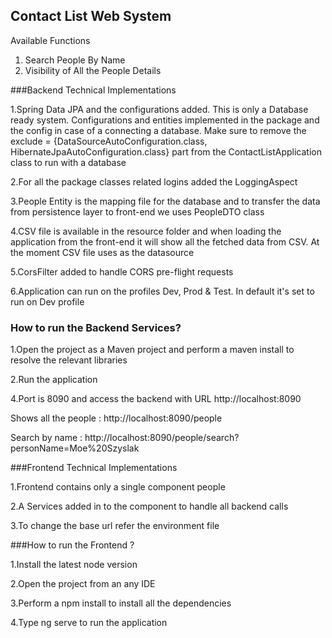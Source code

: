## Contact List Web System

Available Functions

1. Search People By Name
2. Visibility of All the People Details

###Backend Technical Implementations 

1.Spring Data JPA and the configurations added. This is only a Database ready system. Configurations and entities implemented in the 
package and the config in case of a connecting a database. Make sure to remove the exclude = {DataSourceAutoConfiguration.class, HibernateJpaAutoConfiguration.class} part from the ContactListApplication class to run with a database

2.For all the package classes related logins added the LoggingAspect

3.People Entity is the mapping file for the database and to transfer the data from persistence layer to front-end we uses PeopleDTO class

4.CSV file is available in the resource folder and when loading the application from the front-end it will show all the fetched data from CSV. At the moment CSV file uses as the datasource

5.CorsFilter added to handle CORS pre-flight requests

6.Application can run on the profiles Dev, Prod & Test. In default it's set to run on Dev profile

### How to run the Backend Services?

1.Open the project as a Maven project and perform a maven install to resolve the relevant libraries

2.Run the application

4.Port is 8090 and access the backend with URL http://localhost:8090

Shows all the people : http://localhost:8090/people

Search by name : http://localhost:8090/people/search?personName=Moe%20Szyslak

###Frontend Technical Implementations 

1.Frontend contains only a single component people

2.A Services added in to the component to handle all backend calls 

3.To change the base url refer the environment file

###How to run the Frontend ?

1.Install the latest node version

2.Open the project from an any IDE

3.Perform a npm install to install all the dependencies

4.Type ng serve to run the application

